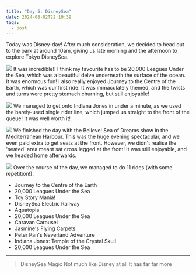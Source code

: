 ```yaml
---
title: "Day 5: DisneySea"
date: 2024-08-02T22:19:39
tags:
  - post
---
```

Today was Disney-day! After much consideration, we decided to head out to the park at around 10am, giving us late morning and the afternoon to explore Tokyo DisneySea.

![](/japan/media/1000019154.jpg)
It was incredible!! I think my favourite has to be 20,000 Leagues Under the Sea, which was a beautiful delve underneath the surface of the ocean. It was enormous fun! I also really enjoyed Journey to the Centre of the Earth, which was our first ride. It was immaculately themed, and the twists and turns were pretty stomach churning, but still enjoyable!

![](/japan/media/1000019160.jpg)
We managed to get onto Indiana Jones in under a minute, as we used the barely-used single rider line, which jumped us straight to the front of the queue! It was well worth it!

![](/japan/media/1000019222.jpg)
We finished the day with the Believe! Sea of Dreams show in the Mediterranean Harbour. This was the huge evening spectacular, and we even paid extra to get seats at the front. However, we didn't realise the 'seated' area meant sat cross legged at the front! It was still enjoyable, and we headed home afterwards. 

![](/japan/media/1000019237.jpg)
Over the course of the day, we managed to do 11 rides (with some repetition!).

- Journey to the Centre of the Earth
- 20,000 Leagues Under the Sea
- Toy Story Mania!
- DisneySea Electric Railway
- Aquatopia
- 20,000 Leagues Under the Sea 
- Caravan Carousel 
- Jasmine's Flying Carpets
- Peter Pan's Neverland Adventure
- Indiana Jones: Temple of the Crystal Skull
- 20,000 Leagues Under the Sea


---

> DisneySea Magic
> Not much like Disney at all
> It has far far more
